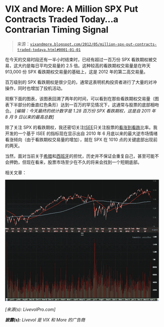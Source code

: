 <!--yml

分类：未分类

日期：2024-05-18 16:30:00

›› -->

# VIX and More: A Million SPX Put Contracts Traded Today…a Contrarian Timing Signal

> 来源：[`vixandmore.blogspot.com/2012/05/million-spx-put-contracts-traded-todaya.html#0001-01-01`](http://vixandmore.blogspot.com/2012/05/million-spx-put-contracts-traded-todaya.html#0001-01-01)

在今天的交易时段还有一半小时结束时，已经有超过一百万份 SPX 看跌期权被交易，这大约是每日平均交易量的 2.5 倍。这种较高的看跌期权交易量是在昨天 913,000 份 SPX 看跌期权交易量的基础上，这是 2012 年的第二高交易量。

百万级别的 SPX 看跌期权是很少见的，通常这表明机构投资者进行了大量的对冲操作，同时也增加了投机活动。

观察下面的图表，该图表回溯了两年的时间，可以看到在那些看跌期权交易量（图表下半部分的垂直红色条形）达到一百万的罕见情况下，这通常与股票的底部相吻合。 *[编辑：今天最终的统计数字是 1.28 百万份 SPX 看跌期权，这是自 2011 年 8 月 9 日以来的最高总数]*

除了关注 SPX 的看跌期权，我还密切关注[ISEE](http://vixandmore.blogspot.com/search/label/ISEE)只关注股票的[看涨到看跌](http://vixandmore.blogspot.com/search/label/put%20to%20call)比率。我开发的一个基于 ISEE 的指标现在显示出自 2010 年 6 月底以来的最大逆市场情绪看涨倾向（由于看跌期权交易量的增加），就在 SPX 在 1010 点的关键底部出现前的两天。

当然，面对当前关于[希腊](http://vixandmore.blogspot.com/search/label/Greece)和[西班牙](http://vixandmore.blogspot.com/search/label/Spain)的担忧，历史并不保证会重复自己，甚至可能不会押韵，但现在看来，股票市场至少在不久的将来会找到一个短期底部。

相关文章：

![](img/14055d47a4b56150acc244c6bae09551.png)

*[来源(s): LivevolPro.com]*

***披露(s):*** *Livevol 是 VIX 和 More 的广告商*
